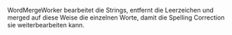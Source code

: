 WordMergeWorker bearbeitet die Strings, entfernt die Leerzeichen und merged auf diese Weise die einzelnen Worte, damit die Spelling Correction sie weiterbearbeiten kann.